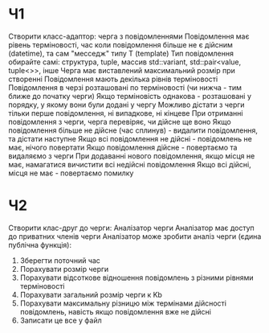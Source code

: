 # Ч1
Створити класс-адаптор: черга з повідомленнями
Повідомлення має рівень терміновості, час коли повідомлення більше не є дійсним (datetime), та сам "месседж" типу T (template)
Тип повідомлення обирайте самі: структура, tuple, массив std::variant, std::pair<value, tuple<>>, інше
Черга має виставлений максимальний розмір при створенні
Повідомлення мають декілька рівнів терміновості
Повідомлення в черзі розташовані по терміновості (чи нижча - тим ближе до початку черги)
Якщо терміновість однакова - розташовані у порядку, у якому вони були додані у чергу
Можливо дістати з черги тільки перше повідомлення, ні випадкове, ні кінцеве
При отриманні повідомлення з черги, черга перевіряє, чи дійсне ще воно
Якщо повідомлення більше не дійсне (час сплинув) - видалити повідомлення, та дістати наступне
Якщо всі повідомлення не дійсні - повідомлень не має, нічого повертати
Якщо повідомлення дійсне - повертаємо та видаляємо з черги
При додаванні нового повідомлення, якщо місця не має, намагатися вичистити всі недійсні повідомлення
Якщо всі дійсні, місця не має - повертаємо помилку

# Ч2
Створити клас-друг до черги: Аналізатор черги
Аналізатор має доступ до приватних членів черги
Аналізатор може зробити аналіз черги (єдина публічна функція):
1. Зберегти поточний час
2. Порахувати розмір черги
3. Порахувати відсоткове відношення повідомлень з різними рівнями терміновості
4. Порахувати загальний розмір черги к Kb
5. Порахувати максимальну різницю між термінами дійсності повідомлень, навість якщо повідомлення вже не дійсні
6. Записати це все у файл
